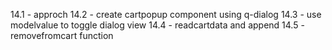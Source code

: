 14.1 - approch
14.2 - create cartpopup component using q-dialog
14.3 - use modelvalue to toggle dialog view
14.4 - readcartdata and append
14.5 - removefromcart function
